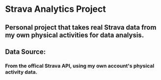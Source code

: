 # Strava Analytics Project
## Personal project that takes real Strava data from my own physical activities for data analysis.

## Data Source:
### From the offical Strava API, using my own account's physical activity data.
